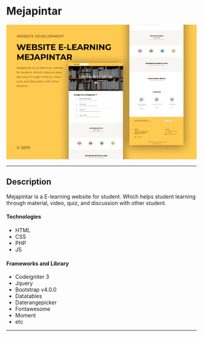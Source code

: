 # Mejapintar

![Project Image](assets/image.png)

---

## Description

Mejapintar is a E-learning website for student. Which helps student learning through material, video, quiz, and discussion with other student.

#### Technologies

- HTML
- CSS
- PHP
- JS

#### Frameworks and Library

- Codeigniter 3
- Jquery
- Bootstrap v4.0.0
- Datatables
- Daterangepicker
- Fontawesome
- Moment
- etc

---


